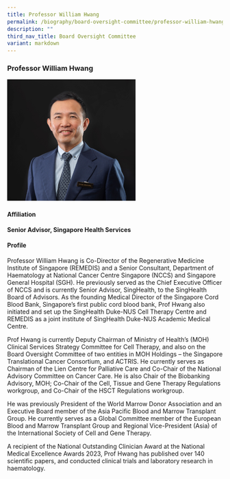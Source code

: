 ```yaml
---
title: Professor William Hwang
permalink: /biography/board-oversight-committee/professor-william-hwang/
description: ""
third_nav_title: Board Oversight Committee
variant: markdown
---
```

### Professor William Hwang

<img src="/images/Biography/Board%20Oversight%20Committee/Profile_Picture___Prof_William_Hwang_v3.jpg" style="width:300px">

<h4> Affiliation </h4>
<b> Senior Advisor, Singapore Health Services </b>

<h4> Profile </h4>   
Professor William Hwang is Co-Director of the Regenerative Medicine Institute of Singapore (REMEDIS) and a Senior Consultant, Department of Haematology at National Cancer Centre Singapore (NCCS) and Singapore General Hospital (SGH). He previously served as the Chief Executive Officer of NCCS and is currently Senior Advisor, SingHealth, to the SingHealth Board of Advisors. As the founding Medical Director of the Singapore Cord Blood Bank, Singapore’s first public cord blood bank, Prof Hwang also initiated and set up the SingHealth Duke-NUS Cell Therapy Centre and REMEDIS as a joint institute of SingHealth Duke-NUS Academic Medical Centre.

Prof Hwang is currently Deputy Chairman of Ministry of Health’s (MOH) Clinical Services Strategy Committee for Cell Therapy, and also on the Board Oversight Committee of two entities in MOH Holdings – the Singapore Translational Cancer Consortium, and ACTRIS. He currently serves as Chairman of the Lien Centre for Palliative Care and Co-Chair of the National Advisory Committee on Cancer Care. He is also Chair of the Biobanking Advisory, MOH; Co-Chair of the Cell, Tissue and Gene Therapy Regulations workgroup, and Co-Chair of the HSCT Regulations workgroup.

He was previously President of the World Marrow Donor Association and an Executive Board member of the Asia Pacific Blood and Marrow Transplant Group. He currently serves as a Global Committee member of the European Blood and Marrow Transplant Group and Regional Vice-President (Asia) of the International Society of Cell and Gene Therapy.

A recipient of the National Outstanding Clinician Award at the National Medical Excellence Awards 2023, Prof Hwang has published over 140 scientific papers, and conducted clinical trials and laboratory research in haematology.
